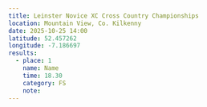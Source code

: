 ```yaml
---
title: Leinster Novice XC Cross Country Championships
location: Mountain View, Co. Kilkenny
date: 2025-10-25 14:00
latitude: 52.457262
longitude: -7.186697
results:
  - place: 1
    name: Name
    time: 18.30
    category: FS
    note: 
---
```

